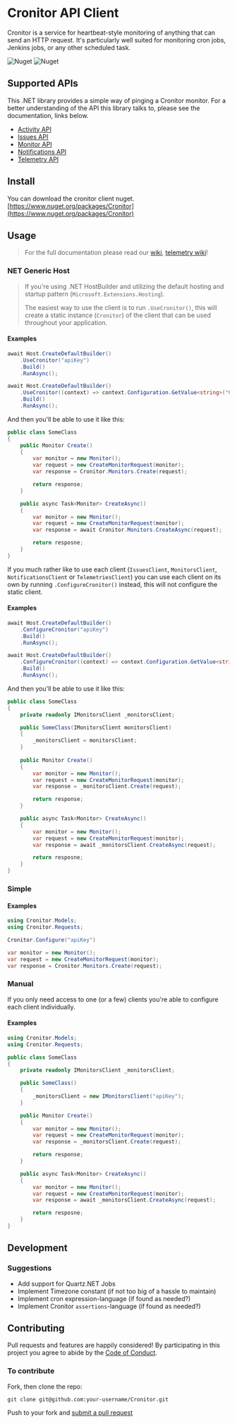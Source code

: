 ﻿# Cronitor API Client
Cronitor is a service for heartbeat-style monitoring of anything that can send an HTTP request. It's particularly well suited for monitoring cron jobs, Jenkins jobs, or any other scheduled task.

![Nuget](https://img.shields.io/nuget/v/Cronitor)
![Nuget](https://img.shields.io/nuget/dt/Cronitor)

## Supported APIs
This .NET library provides a simple way of pinging a Cronitor monitor. For a better understanding of the API this library talks to, please see the documentation, links below.
* [Activity API](https://cronitor.io/docs/activity-api)
* [Issues API](https://cronitor.io/docs/issues-api)
* [Monitor API](https://cronitor.io/docs/monitor-api)
* [Notifications API](https://cronitor.io/docs/template-api)
* [Telemetry API](https://cronitor.io/docs/telemetry-api)

## Install
You can download the cronitor client nuget.
[https://www.nuget.org/packages/Cronitor](https://www.nuget.org/packages/Cronitor)

## Usage
> For the full documentation please read our [wiki](https://github.com/gonace/Cronitor/wiki), [telemetry wiki](https://github.com/gonace/Cronitor/wiki/Telemetry)!

### NET Generic Host
> If you're using .NET HostBuilder and utilizing the default hosting and startup pattern (`Microsoft.Extensions.Hosting`).
>
> The easiest way to use the client is to run `.UseCronitor()`, this will create a static instance (`Cronitor`) of the client that can be used throughout your application.

#### Examples
```c#
await Host.CreateDefaultBuilder()
    .UseCronitor("apiKey")
    .Build()
    .RunAsync();
```
```c#
await Host.CreateDefaultBuilder()
    .UseCronitor((context) => context.Configuration.GetValue<string>("Cronitor:ApiKey"))
    .Build()
    .RunAsync();
```

And then you'll be able to use it like this: 
```c#
public class SomeClass
{
    public Monitor Create()
    {
        var monitor = new Monitor();
        var request = new CreateMonitorRequest(monitor);
        var response = Cronitor.Monitors.Create(request);

        return response;
    }

    public async Task<Monitor> CreateAsync()
    {
        var monitor = new Monitor();
        var request = new CreateMonitorRequest(monitor);
        var response = await Cronitor.Monitors.CreateAsync(request);

        return resposne;
    }
}
```

If you much rather like to use each client (`IssuesClient`, `MonitorsClient`, `NotificationsClient` or `TelemetriesClient`) you can use each client on its own by running `.ConfigureCronitor()` instead, this will not configure the static client.

#### Examples
```c#
await Host.CreateDefaultBuilder()
    .ConfigureCronitor("apiKey")
    .Build()
    .RunAsync();
```
```c#
await Host.CreateDefaultBuilder()
    .ConfigureCronitor((context) => context.Configuration.GetValue<string>("Cronitor:ApiKey"))
    .Build()
    .RunAsync();
```

And then you'll be able to use it like this: 
```c#
public class SomeClass
{
    private readonly IMonitorsClient _monitorsClient;

    public SomeClass(IMonitorsClient monitorsClient)
    {
        _monitorsClient = monitorsClient;
    }
    
    public Monitor Create()
    {
        var monitor = new Monitor();
        var request = new CreateMonitorRequest(monitor);
        var response = _monitorsClient.Create(request);

        return response;
    }

    public async Task<Monitor> CreateAsync()
    {
        var monitor = new Monitor();
        var request = new CreateMonitorRequest(monitor);
        var response = await _monitorsClient.CreateAsync(request);

        return resposne;
    }
}
```

### Simple
#### Examples
```c#
using Cronitor.Models;
using Cronitor.Requests;

Cronitor.Configure("apiKey")

var monitor = new Monitor();
var request = new CreateMonitorRequest(monitor);
var response = Cronitor.Monitors.Create(request);
```

### Manual
If you only need access to one (or a few) clients you're able to configure each client individually.

#### Examples
```c#
using Cronitor.Models;
using Cronitor.Requests;

public class SomeClass
{
    private readonly IMonitorsClient _monitorsClient;

    public SomeClass()
    {
        _monitorsClient = new IMonitorsClient("apiKey");
    }

    public Monitor Create()
    {
        var monitor = new Monitor();
        var request = new CreateMonitorRequest(monitor);
        var response = _monitorsClient.Create(request);

        return response;
    }

    public async Task<Monitor> CreateAsync()
    {
        var monitor = new Monitor();
        var request = new CreateMonitorRequest(monitor);
        var response = await _monitorsClient.CreateAsync(request);

        return resposne;
    }
}
```

## Development
### Suggestions
* Add support for Quartz.NET Jobs
* Implement Timezone constant (if not too big of a hassle to maintain)
* Implement cron expression-language (if found as needed?)
* Implement Cronitor `assertions`-language (if found as needed?)

## Contributing
Pull requests and features are happily considered! By participating in this project you agree to abide by the [Code of Conduct](http://contributor-covenant.org/version/2/0).

### To contribute

Fork, then clone the repo:
```
git clone git@github.com:your-username/Cronitor.git
```
Push to your fork and [submit a pull request](https://github.com/gonace/Cronitor/compare/)
